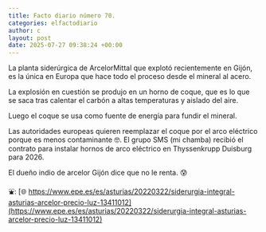 ```yaml
---
title: Facto diario número 70.
categories: elfactodiario
author: c
layout: post
date: 2025-07-27 09:38:24 +00:00
---
```

La planta siderúrgica de ArcelorMittal que explotó recientemente en Gijón, es la única en Europa que hace todo el proceso desde el mineral al acero.

La explosión en cuestión se produjo en un horno de coque, que es lo que se saca tras calentar el carbón a altas temperaturas y aislado del aire.

Luego el coque se usa como fuente de energía para fundir el mineral.

Las autoridades europeas quieren reemplazar el coque por el arco eléctrico porque es menos contaminante 🤓. El grupo SMS (mi chamba) recibió el contrato para instalar hornos de arco eléctrico en Thyssenkrupp Duisburg para 2026.

El dueño indio de arcelor Gijón dice que no le renta. 😰

⛲️: [🌐 https://www.epe.es/es/asturias/20220322/siderurgia-integral-asturias-arcelor-precio-luz-13411012](https://www.epe.es/es/asturias/20220322/siderurgia-integral-asturias-arcelor-precio-luz-13411012)
